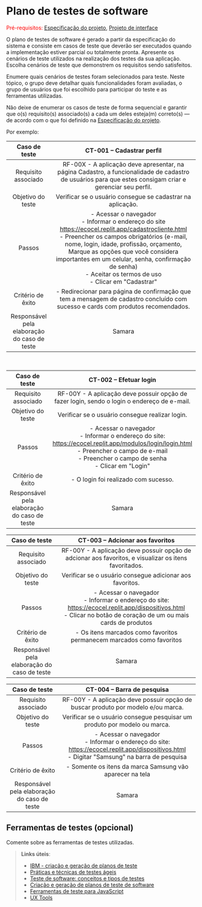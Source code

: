 # Plano de testes de software

<span style="color:red">Pré-requisitos: <a href="03-Product-design.md"> Especificação do projeto</a></span>, <a href="05-Projeto-interface.md"> Projeto de interface</a>

O plano de testes de software é gerado a partir da especificação do sistema e consiste em casos de teste que deverão ser executados quando a implementação estiver parcial ou totalmente pronta. Apresente os cenários de teste utilizados na realização dos testes da sua aplicação. Escolha cenários de teste que demonstrem os requisitos sendo satisfeitos.

Enumere quais cenários de testes foram selecionados para teste. Neste tópico, o grupo deve detalhar quais funcionalidades foram avaliadas, o grupo de usuários que foi escolhido para participar do teste e as ferramentas utilizadas.

Não deixe de enumerar os casos de teste de forma sequencial e garantir que o(s) requisito(s) associado(s) a cada um deles esteja(m) correto(s) — de acordo com o que foi definido na <a href="03-Product-design.md">Especificação do projeto</a>.

Por exemplo:

| **Caso de teste**  | **CT-001 – Cadastrar perfil**  |
|:---: |:---: |
| Requisito associado | RF-00X - A aplicação deve apresentar, na página Cadastro, a funcionalidade de cadastro de usuários para que estes consigam criar e gerenciar seu perfil. |
| Objetivo do teste | Verificar se o usuário consegue se cadastrar na aplicação. |
| Passos | - Acessar o navegador <br> - Informar o endereço do site https://ecocel.replit.app/cadastrocliente.html <br> - Preencher os campos obrigatórios (e-mail, nome, login, idade, profissão, orçamento, Marque as opções que você considera importantes em um celular, senha, confirmação de senha) <br> - Aceitar os termos de uso <br> - Clicar em "Cadastrar" |
| Critério de êxito | - Redirecionar para página de confirmação que tem a mensagem de cadastro concluído com sucesso e cards com produtos recomendados. |
| Responsável pela elaboração do caso de teste | Samara |

<br>

| **Caso de teste**  | **CT-002 – Efetuar login**  |
|:---: |:---: |
| Requisito associado | RF-00Y - A aplicação deve possuir opção de fazer login, sendo o login o endereço de e-mail. |
| Objetivo do teste | Verificar se o usuário consegue realizar login. |
| Passos | - Acessar o navegador <br> - Informar o endereço do site: https://ecocel.replit.app/modulos/login/login.html <br> - Preencher o campo de e-mail <br> - Preencher o campo de senha <br> - Clicar em "Login" |
| Critério de êxito | - O login foi realizado com sucesso. |
| Responsável pela elaboração do caso de teste | Samara |

| **Caso de teste**  | **CT-003 – Adcionar aos favoritos**  |
|:---: |:---: |
| Requisito associado | RF-00Y - A aplicação deve possuir opção de adcionar aos favoritos, e visualizar os itens favoritados. |
| Objetivo do teste | Verificar se o usuário consegue adicionar aos favoritos. |
| Passos | - Acessar o navegador <br> - Informar o endereço do site: https://ecocel.replit.app/dispositivos.html <br> - Clicar no botão de coração de um ou mais cards de produtos  |
| Critério de êxito | - Os itens marcados como favoritos permanecem marcados como favoritos |
| Responsável pela elaboração do caso de teste | Samara |

| **Caso de teste**  | **CT-004 – Barra de pesquisa**  |
|:---: |:---: |
| Requisito associado | RF-00Y - A aplicação deve possuir opção de buscar produto por modelo e/ou marca. |
| Objetivo do teste | Verificar se o usuário consegue pesquisar um produto por modelo ou marca. |
| Passos | - Acessar o navegador <br> - Informar o endereço do site: https://ecocel.replit.app/dispositivos.html <br> - Digitar "Samsung" na barra de pesquisa |
| Critério de êxito | - Somente os itens da marca Samsung vão aparecer na tela |
| Responsável pela elaboração do caso de teste | Samara |


## Ferramentas de testes (opcional)

Comente sobre as ferramentas de testes utilizadas.
 
> **Links úteis**:
> - [IBM - criação e geração de planos de teste](https://www.ibm.com/developerworks/br/local/rational/criacao_geracao_planos_testes_software/index.html)
> - [Práticas e técnicas de testes ágeis](http://assiste.serpro.gov.br/serproagil/Apresenta/slides.pdf)
> - [Teste de software: conceitos e tipos de testes](https://blog.onedaytesting.com.br/teste-de-software/)
> - [Criação e geração de planos de teste de software](https://www.ibm.com/developerworks/br/local/rational/criacao_geracao_planos_testes_software/index.html)
> - [Ferramentas de teste para JavaScript](https://geekflare.com/javascript-unit-testing/)
> - [UX Tools](https://uxdesign.cc/ux-user-research-and-user-testing-tools-2d339d379dc7)
